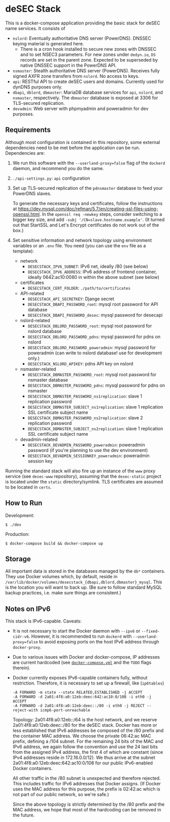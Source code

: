deSEC Stack
=====

This is a docker-compose application providing the basic stack for deSEC name services. It consists of

- `nslord`: Eventually authoritative DNS server (PowerDNS). DNSSEC keying material is generated here.
  - There is a cron hook installed to secure new zones with DNSSEC and to set NSEC3 parameters. For new zones under `dedyn.io`, `DS` records are set in the parent zone. Expected to be superseded by native DNSSEC support in the PowerDNS API.
- `nsmaster`: Stealth authoritative DNS server (PowerDNS). Receives fully signed AXFR zone transfers from `nslord`. No access to keys.
- `api`: RESTful API to create deSEC users and domains. Currently used for dynDNS purposes only.
- `dbapi`, `dblord`, `dbmaster`: MariaDB database services for `api`, `nslord`, and `nsmaster`, respectively. The `dbmaster` database is exposed at 3306 for TLS-secured replication.
- `devadmin`: Web server with phpmyadmin and poweradmin for dev purposes.


Requirements
-----

Although most configuration is contained in this repository, some external dependencies need to be met before the application can be run. Dependencies are:

1.  We run this software with the `--userland-proxy=false` flag of the `dockerd` daemon, and recommend you do the same.

2.  `./api-settings.py`: `api` configuration

3.  Set up TLS-secured replication of the `pdnsmaster` database to feed your PowerDNS slaves.

    To generate the necessary keys and certificates, follow the instructions at https://dev.mysql.com/doc/refman/5.7/en/creating-ssl-files-using-openssl.html. In the `openssl req -newkey` steps, consider switching to a bigger key size, and add `-subj '/CN=slave.hostname.example'`. (It turned out that StartSSL and Let's Encrypt certificates do not work out of the box.)

4.  Set sensitive information and network topology using environment variables or an `.env` file. You need (you can use the `env` file as a template):
    - network
      - `DESECSTACK_IPV6_SUBNET`: IPv6 net, ideally /80 (see below)
      - `DESECSTACK_IPV6_ADDRESS`: IPv6 address of frontend container, ideally 0642:ac10:0080 in within the above subnet (see below)
    - certificates
      - `DESECSTACK_CERT_FOLDER`: `./path/to/certificates`
    - API-related
      - `DESECSTACK_API_SECRETKEY`: Djange secret
      - `DESECSTACK_DBAPI_PASSWORD_root`: mysql root password for API database
      - `DESECSTACK_DBAPI_PASSWORD_desec`: mysql password for desecapi
    - nslord-related
      - `DESECSTACK_DBLORD_PASSWORD_root`: mysql root password for nslord database
      - `DESECSTACK_DBLORD_PASSWORD_pdns`: mysql password for pdns on nslord
      - `DESECSTACK_DBLORD_PASSWORD_poweradmin`: mysql password for poweradmin (can write to nslord database! use for development only.)
      - `DESECSTACK_NSLORD_APIKEY`: pdns API key on nslord
    - nsmaster-related
      - `DESECSTACK_DBMASTER_PASSWORD_root`: mysql root password for nsmaster database
      - `DESECSTACK_DBMASTER_PASSWORD_pdns`: mysql password for pdns on nsmaster
      - `DESECSTACK_DBMASTER_PASSWORD_ns1replication`: slave 1 replication password
      - `DESECSTACK_DBMASTER_SUBJECT_ns1replication`: slave 1 replication SSL certificate subject name
      - `DESECSTACK_DBMASTER_PASSWORD_ns2replication`: slave 2 replication password
      - `DESECSTACK_DBMASTER_SUBJECT_ns2replication`: slave 1 replication SSL certificate subject name
    - devadmin-related
      - `DESECSTACK_DEVADMIN_PASSWORD_poweradmin`: poweradmin password (if you're planning to use the dev environment)
      - `DESECSTACK_DEVADMIN_SESSIONKEY_poweradmin`: poweradmin session key

Running the standard stack will also fire up an instance of the `www` proxy service (see `desec-www` repository), assuming that the `desec-static` project is located under the `static` directory/symlink. TLS certificates are assumed to be located in `certs`.


How to Run
-----

Development:

    $ ./dev

Production:

    $ docker-compose build && docker-compose up


Storage
---
All important data is stored in the databases managed by the `db*` containers. They use Docker volumes which, by default, reside in `/var/lib/docker/volumes/desecstack_{dbapi,dblord,dbmaster}_mysql`.
This is the location you will want to back up. (Be sure to follow standard MySQL backup practices, i.e. make sure things are consistent.)


Notes on IPv6
-----

This stack is IPv6-capable. Caveats:

  - It is not necessary to start the Docker daemon with `--ipv6` or `--fixed-cidr-v6`. However, it is recommended to run `dockerd` with `--userland-proxy=false` to avoid 
    exposing ports on the host IPv6 address through `docker-proxy`.

  - Due to various issues with Docker and docker-compose, IP addresses are current hardcoded (see [`docker-compose.yml`](docker-compose.yml) and the `TODO` flags therein).

  - Docker currently exposes IPv6-capable containers fully, without restriction. Therefore, it is necessary to set up a firewall, like (`ip6tables`)

        -A FORWARD -m state --state RELATED,ESTABLISHED -j ACCEPT
        -A FORWARD -d 2a01:4f8:a0:12eb:deec:642:ac10:0/108 -i eth0 -j ACCEPT
        -A FORWARD -d 2a01:4f8:a0:12eb:deec::/80 -i eth0 -j REJECT --reject-with icmp6-port-unreachable

    Topology: 2a01:4f8:a0:12eb::/64 is the host network, and we reserve 2a01:4f8:a0:12eb:deec::/80 for the deSEC stack. Docker has more or less established that IPv6 
    addresses be composed of the /80 prefix and the container MAC address. We choose the private 06:42:ac MAC prefix, defining a /104 subnet. For the remaining 24 bits of 
    the MAC and IPv6 address, we again follow the convention and use the 24 last bits from the assigned IPv4 address, the first 4 of which are constant (since IPv4 
    addresses reside in 172.16.0.0/12). We thus arrive at the subnet 2a01:4f8:a0:12eb:deec:642:ac10:0/108 for our public IPv6-enabled Docker containers.

    All other traffic in the /80 subnet is unexpected and therefore rejected. This includes traffic for IPv6 addresses that Docker assigns. (If Docker uses the MAC address 
    for this purpose, the prefix is 02:42:ac which is not part of our public network, so we're safe.)

    Since the above topology is strictly determined by the /80 prefix and the MAC address, we hope that most of the hardcoding can be removed in the future.
